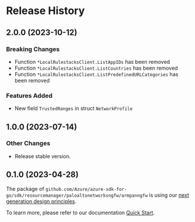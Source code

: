 # Release History

## 2.0.0 (2023-10-12)
### Breaking Changes

- Function `*LocalRulestacksClient.ListAppIDs` has been removed
- Function `*LocalRulestacksClient.ListCountries` has been removed
- Function `*LocalRulestacksClient.ListPredefinedURLCategories` has been removed

### Features Added

- New field `TrustedRanges` in struct `NetworkProfile`


## 1.0.0 (2023-07-14)
### Other Changes

- Release stable version.

## 0.1.0 (2023-04-28)

The package of `github.com/Azure/azure-sdk-for-go/sdk/resourcemanager/paloaltonetworksngfw/armpanngfw` is using our [next generation design principles](https://azure.github.io/azure-sdk/general_introduction.html).

To learn more, please refer to our documentation [Quick Start](https://aka.ms/azsdk/go/mgmt).